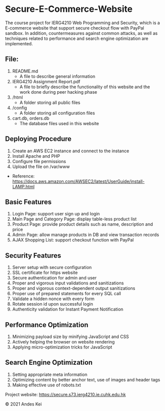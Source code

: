 # Secure-E-Commerce-Website
The course project for IERG4210 Web Programming and Security, which is a E-commerce website that support secure checkout flow with PayPal sandbox. In addition, countermeasures against common attacks, as well as techniques related to performance and search engine optimization are implemented.

## File:
1. README.md
	- A file to describe general information
2. IERG4210 Assignment Report.pdf
	- A file to briefly describe the functionality of this website and the work done during peer hacking phase
3. /html
	- A folder storing all public files
4. /config
	- A folder storing all configuration files
4. cart.db, orders.db
	- The database files used in this website

## Deploying Procedure
1. Create an AWS EC2 instance and connect to the instance</li>
2. Install Apache and PHP</li>
3. Configure file permissions</li>
4. Upload the file on /var/www</li>
- Reference: https://docs.aws.amazon.com/AWSEC2/latest/UserGuide/install-LAMP.html

## Basic Features
1. Login Page: support user sign up and login</li>
2. Main Page and Category Page: display table-less product list</li>
3. Product Page: provide product details such as name, description and price</li>
4. Admin Page: allow manage products in DB and view transaction records</li>
5. AJAX Shopping List: support checkout function with PayPal</li>
</ol>

## Security Features
1. Server setup with secure configuration</li>
2. SSL certificate for https website</li>
3. Secure authentication for admin and user</li>
4. Proper and vigorous input validations and sanitizations</li>
5. Proper and vigorous context-dependent output sanitizations</li>
6. Proper use of prepared statements for every SQL call</li>
7. Validate a hidden nonce with every form</li>
8. Rotate session id upon successful login</li>
9. Authenticity validation for Instant Payment Notification</li>

## Performance Optimization
1. Minimizing payload size by minifying JavaScript and CSS</li>
2. Actively helping the browser on website rendering</li>
3. Applying micro-optimization tricks for JavaScript</li>

## Search Engine Optimization
1. Setting appropriate meta information</li>
2. Optimizing content by better anchor text, use of images and header tags</li>
3. Making effective use of robots.txt</li>

Project website: https://secure.s73.ierg4210.ie.cuhk.edu.hk

© 2021 Andes Kei